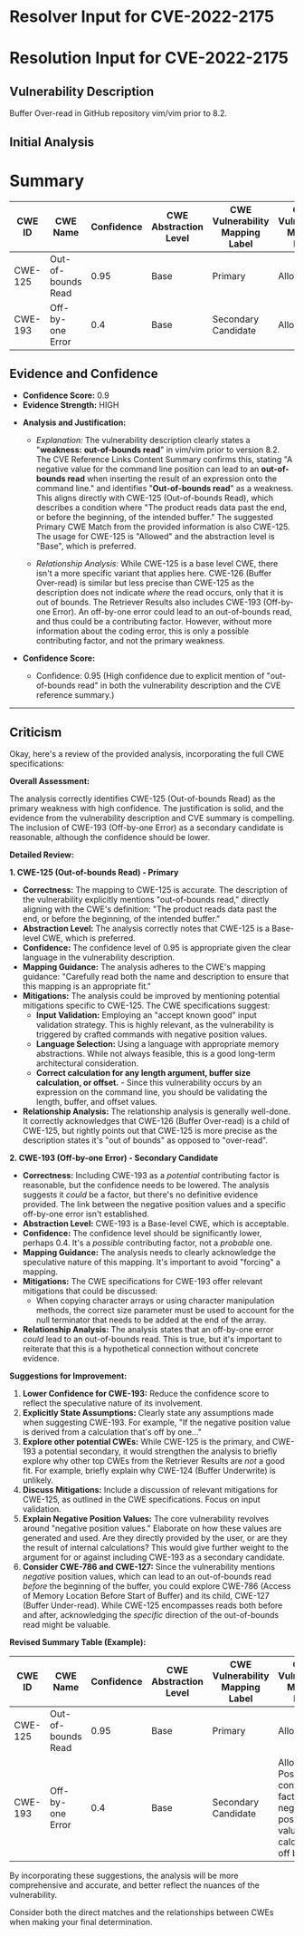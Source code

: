 # Resolver Input for CVE-2022-2175

# Resolution Input for CVE-2022-2175

## Vulnerability Description
Buffer Over-read in GitHub repository vim/vim prior to 8.2.

## Initial Analysis
# Summary
| CWE ID | CWE Name | Confidence | CWE Abstraction Level | CWE Vulnerability Mapping Label | CWE-Vulnerability Mapping Notes |
|---|---|---|---|---|---|
| CWE-125 | Out-of-bounds Read | 0.95 | Base | Primary | Allowed |
| CWE-193 | Off-by-one Error | 0.4 | Base | Secondary Candidate | Allowed |

## Evidence and Confidence

*   **Confidence Score:** 0.9
*   **Evidence Strength:** HIGH

- **Analysis and Justification:**  
  - *Explanation:* The vulnerability description clearly states a "**weakness:** **out-of-bounds read**" in vim/vim prior to version 8.2. The CVE Reference Links Content Summary confirms this, stating "A negative value for the command line position can lead to an **out-of-bounds read** when inserting the result of an expression onto the command line." and identifies "**Out-of-bounds read**" as a weakness. This aligns directly with CWE-125 (Out-of-bounds Read), which describes a condition where "The product reads data past the end, or before the beginning, of the intended buffer." The suggested Primary CWE Match from the provided information is also CWE-125. The usage for CWE-125 is "Allowed" and the abstraction level is "Base", which is preferred.

  - *Relationship Analysis:* While CWE-125 is a base level CWE, there isn't a more specific variant that applies here. CWE-126 (Buffer Over-read) is similar but less precise than CWE-125 as the description does not indicate *where* the read occurs, only that it is out of bounds. The Retriever Results also includes CWE-193 (Off-by-one Error). An off-by-one error could lead to an out-of-bounds read, and thus could be a contributing factor. However, without more information about the coding error, this is only a possible contributing factor, and not the primary weakness.

- **Confidence Score:**
  - Confidence: 0.95 (High confidence due to explicit mention of "out-of-bounds read" in both the vulnerability description and the CVE reference summary.)

---

## Criticism
Okay, here's a review of the provided analysis, incorporating the full CWE specifications:

**Overall Assessment:**

The analysis correctly identifies CWE-125 (Out-of-bounds Read) as the primary weakness with high confidence.  The justification is solid, and the evidence from the vulnerability description and CVE summary is compelling.  The inclusion of CWE-193 (Off-by-one Error) as a secondary candidate is reasonable, although the confidence should be lower.

**Detailed Review:**

**1. CWE-125 (Out-of-bounds Read) - Primary**

*   **Correctness:** The mapping to CWE-125 is accurate. The description of the vulnerability explicitly mentions "out-of-bounds read," directly aligning with the CWE's definition: "The product reads data past the end, or before the beginning, of the intended buffer."
*   **Abstraction Level:** The analysis correctly notes that CWE-125 is a Base-level CWE, which is preferred.
*   **Confidence:** The confidence level of 0.95 is appropriate given the clear language in the vulnerability description.
*   **Mapping Guidance:**  The analysis adheres to the CWE's mapping guidance: "Carefully read both the name and description to ensure that this mapping is an appropriate fit."
*   **Mitigations:** The analysis could be improved by mentioning potential mitigations specific to CWE-125.  The CWE specifications suggest:
    *   **Input Validation:**  Employing an "accept known good" input validation strategy.  This is highly relevant, as the vulnerability is triggered by crafted commands with negative position values.
    *   **Language Selection:** Using a language with appropriate memory abstractions.  While not always feasible, this is a good long-term architectural consideration.
    *   **Correct calculation for any length argument, buffer size calculation, or offset.** - Since this vulnerability occurs by an expression on the command line, you should be validating the length, buffer, and offset values.
*   **Relationship Analysis:** The relationship analysis is generally well-done. It correctly acknowledges that CWE-126 (Buffer Over-read) is a child of CWE-125, but rightly points out that CWE-125 is more precise as the description states it's "out of bounds" as opposed to "over-read".

**2. CWE-193 (Off-by-one Error) - Secondary Candidate**

*   **Correctness:** Including CWE-193 as a *potential* contributing factor is reasonable, but the confidence needs to be lowered. The analysis suggests it *could* be a factor, but there's no definitive evidence provided. The link between the negative position values and a specific off-by-one error isn't established.
*   **Abstraction Level:** CWE-193 is a Base-level CWE, which is acceptable.
*   **Confidence:** The confidence level should be significantly lower, perhaps 0.4.  It's a *possible* contributing factor, not a *probable* one.
*   **Mapping Guidance:** The analysis needs to clearly acknowledge the speculative nature of this mapping. It's important to avoid "forcing" a mapping.
*   **Mitigations:** The CWE specifications for CWE-193 offer relevant mitigations that could be discussed:
    *   When copying character arrays or using character manipulation methods, the correct size parameter must be used to account for the null terminator that needs to be added at the end of the array.
*   **Relationship Analysis:** The analysis states that an off-by-one error *could* lead to an out-of-bounds read. This is true, but it's important to reiterate that this is a hypothetical connection without concrete evidence.

**Suggestions for Improvement:**

1.  **Lower Confidence for CWE-193:** Reduce the confidence score to reflect the speculative nature of its involvement.
2.  **Explicitly State Assumptions:** Clearly state any assumptions made when suggesting CWE-193. For example, "If the negative position value is derived from a calculation that's off by one..."
3.  **Explore other potential CWEs:** While CWE-125 is the primary, and CWE-193 a potential secondary, it would strengthen the analysis to briefly explore why other top CWEs from the Retriever Results are *not* a good fit. For example, briefly explain why CWE-124 (Buffer Underwrite) is unlikely.
4.  **Discuss Mitigations:** Include a discussion of relevant mitigations for CWE-125, as outlined in the CWE specifications.  Focus on input validation.
5.  **Explain Negative Position Values:** The core vulnerability revolves around "negative position values." Elaborate on how these values are generated and used. Are they directly provided by the user, or are they the result of internal calculations? This would give further weight to the argument for or against including CWE-193 as a secondary candidate.
6.  **Consider CWE-786 and CWE-127:** Since the vulnerability mentions *negative* position values, which can lead to an out-of-bounds read *before* the beginning of the buffer, you could explore CWE-786 (Access of Memory Location Before Start of Buffer) and its child, CWE-127 (Buffer Under-read). While CWE-125 encompasses reads both before and after, acknowledging the *specific* direction of the out-of-bounds read might be valuable.

**Revised Summary Table (Example):**

| CWE ID | CWE Name | Confidence | CWE Abstraction Level | CWE Vulnerability Mapping Label | CWE-Vulnerability Mapping Notes |
|---|---|---|---|---|---|
| CWE-125 | Out-of-bounds Read | 0.95 | Base | Primary | Allowed |
| CWE-193 | Off-by-one Error | 0.4 | Base | Secondary Candidate | Allowed; Possible contributing factor if negative position value calculation is off by one. |

By incorporating these suggestions, the analysis will be more comprehensive and accurate, and better reflect the nuances of the vulnerability.

Consider both the direct matches and the relationships between CWEs
when making your final determination.
        